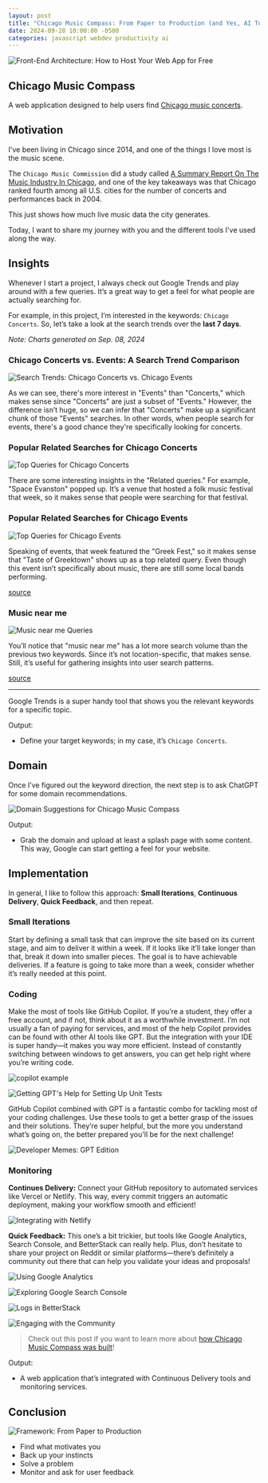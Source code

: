 ```yaml
---
layout: post
title: "Chicago Music Compass: From Paper to Production (and Yes, AI Too)"
date: 2024-09-28 10:00:00 -0500
categories: javascript webdev productivity ai
---
```


![Front-End Architecture: How to Host Your Web App for Free](/assets/front-end-free-hosting/banner.png)

## Chicago Music Compass

A web application designed to help users find [Chicago music concerts](https://www.chicagomusiccompass.com/).

## Motivation

I've been living in Chicago since 2014, and one of the things I love most is the music scene.

The `Chicago Music Commission` did a study called [A Summary Report On The Music Industry In Chicago](https://www.riaa.com/reports/a-summary-report-on-the-music-industry-in-chicago/), and one of the key takeaways was that Chicago ranked fourth among all U.S. cities for the number of concerts and performances back in 2004.

This just shows how much live music data the city generates.

Today, I want to share my journey with you and the different tools I've used along the way.

## Insights

Whenever I start a project, I always check out Google Trends and play around with a few queries. It’s a great way to get a feel for what people are actually searching for.

For example, in this project, I’m interested in the keywords: `Chicago Concerts`. So, let’s take a look at the search trends over the **last 7 days**.

_Note: Charts generated on Sep. 08, 2024_

### Chicago Concerts vs. Events: A Search Trend Comparison

![Search Trends: Chicago Concerts vs. Chicago Events](/assets/chicago-music-compass/google-trends-chicago.png)

As we can see, there's more interest in "Events" than "Concerts," which makes sense since "Concerts" are just a subset of "Events." However, the difference isn’t huge, so we can infer that "Concerts" make up a significant chunk of those "Events" searches. In other words, when people search for events, there's a good chance they're specifically looking for concerts.

### Popular Related Searches for Chicago Concerts

![Top Queries for Chicago Concerts](/assets/chicago-music-compass/google-trends-queries-concerts.png)

There are some interesting insights in the "Related queries." For example, "Space Evanston" popped up. It’s a venue that hosted a folk music festival that week, so it makes sense that people were searching for that festival.

### Popular Related Searches for Chicago Events

![Top Queries for Chicago Events](/assets/chicago-music-compass/google-trends-queries-events.png)

Speaking of events, that week featured the "Greek Fest," so it makes sense that "Taste of Greektown" shows up as a top related query. Even though this event isn’t specifically about music, there are still some local bands performing.

[source](https://trends.google.com/trends/explore?date=now%207-d&geo=US&q=chicago%20concerts,chicago%20events&hl=en)

### Music near me

![Music near me Queries](/assets/chicago-music-compass/google-trend-music-near-me.png)

You’ll notice that "music near me" has a lot more search volume than the previous two keywords. Since it’s not location-specific, that makes sense. Still, it’s useful for gathering insights into user search patterns.

[source](https://trends.google.com/trends/explore?date=now%201-d&geo=US&q=chicago%20concerts,chicago%20events,music%20near%20me&hl=en)

---

Google Trends is a super handy tool that shows you the relevant keywords for a specific topic.

Output:

- Define your target keywords; in my case, it’s `Chicago Concerts`.

## Domain

Once I’ve figured out the keyword direction, the next step is to ask ChatGPT for some domain recommendations.

![Domain Suggestions for Chicago Music Compass](/assets/chicago-music-compass/domain-suggestions.png)

Output:

- Grab the domain and upload at least a splash page with some content. This way, Google can start getting a feel for your website.

## Implementation

In general, I like to follow this approach: **Small Iterations**, **Continuous Delivery**, **Quick Feedback**, and then repeat.

### Small Iterations

Start by defining a small task that can improve the site based on its current stage, and aim to deliver it within a week. If it looks like it’ll take longer than that, break it down into smaller pieces. The goal is to have achievable deliveries. If a feature is going to take more than a week, consider whether it’s really needed at this point.

### Coding

Make the most of tools like GitHub Copilot. If you’re a student, they offer a free account, and if not, think about it as a worthwhile investment. I’m not usually a fan of paying for services, and most of the help Copilot provides can be found with other AI tools like GPT. But the integration with your IDE is super handy—it makes you way more efficient. Instead of constantly switching between windows to get answers, you can get help right where you’re writing code.

![copilot example](/assets/chicago-music-compass/coding/copilot.png)

![Getting GPT's Help for Setting Up Unit Tests](/assets/chicago-music-compass/coding/gtp-setup-unittests.png)

GitHub Copilot combined with GPT is a fantastic combo for tackling most of your coding challenges. Use these tools to get a better grasp of the issues and their solutions. They’re super helpful, but the more you understand what’s going on, the better prepared you'll be for the next challenge!

![Developer Memes: GPT Edition](/assets/chicago-music-compass/coding/meme-ai-stack-docs.png)

### Monitoring

**Continues Delivery:** Connect your GitHub repository to automated services like Vercel or Netlify. This way, every commit triggers an automatic deployment, making your workflow smooth and efficient!

![Integrating with Netlify](/assets/chicago-music-compass/coding/netlify.png)

**Quick Feedback:** This one’s a bit trickier, but tools like Google Analytics, Search Console, and BetterStack can really help. Plus, don’t hesitate to share your project on Reddit or similar platforms—there’s definitely a community out there that can help you validate your ideas and proposals!

![Using Google Analytics](/assets/chicago-music-compass/coding/google-analytics.png)

![Exploring Google Search Console](/assets/chicago-music-compass/coding/search-console.png)

![Logs in BetterStack](/assets/chicago-music-compass/coding/betterstack.png)

![Engaging with the Community](/assets/chicago-music-compass/coding/reddit.png)

> Check out this post if you want to learn more about [how Chicago Music Compass was built](https://www.chicagomusiccompass.com/blog/how-cmc-was-built)!

Output:

- A web application that’s integrated with Continuous Delivery tools and monitoring services.

## Conclusion

![Framework: From Paper to Production](/assets/chicago-music-compass/framework.png)

- Find what motivates you
- Back up your instincts
- Solve a problem
- Monitor and ask for user feedback
